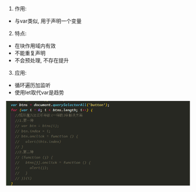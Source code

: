 1. 作用:
  - 与var类似, 用于声明一个变量
2. 特点:
  - 在块作用域内有效
  - 不能重复声明
  - 不会预处理, 不存在提升
3. 应用:
  - 循环遍历加监听
  - 使用let取代var是趋势

![let](./images/let.png)
  